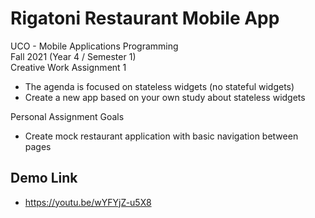 # Rigatoni Restaurant Mobile App

UCO - Mobile Applications Programming <br />
Fall 2021 (Year 4 / Semester 1) <br />
Creative Work Assignment 1
 - The agenda is focused on stateless widgets (no stateful widgets)
 - Create a new app based on your own study about stateless widgets

Personal Assignment Goals
 - Create mock restaurant application with basic navigation between pages

## Demo Link
 - https://youtu.be/wYFYjZ-u5X8

